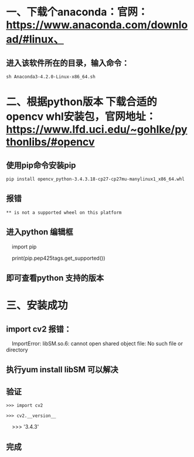 # 一、下载个anaconda：官网：https://www.anaconda.com/download/#linux、 
## 进入该软件所在的目录，输入命令：

    sh Anaconda3-4.2.0-Linux-x86_64.sh 
    
# 二、根据python版本 下载合适的opencv whl安装包，官网地址：https://www.lfd.uci.edu/~gohlke/pythonlibs/#opencv
## 使用pip命令安装pip   

    pip install opencv_python-3.4.3.18-cp27-cp27mu-manylinux1_x86_64.whl
    
## 报错  

    ** is not a supported wheel on this platform
    
## 进入python 编辑框

    import pip
    
    print(pip.pep425tags.get_supported())
    
## 即可查看python 支持的版本
# 三、安装成功
## import cv2 报错：

    ImportError: libSM.so.6: cannot open shared object file: No such file or directory
    
## 执行yum install libSM 可以解决
## 验证
    >>> import cv2
    
    >>> cv2.__version__
    
    >>> '3.4.3'
    
## 完成
